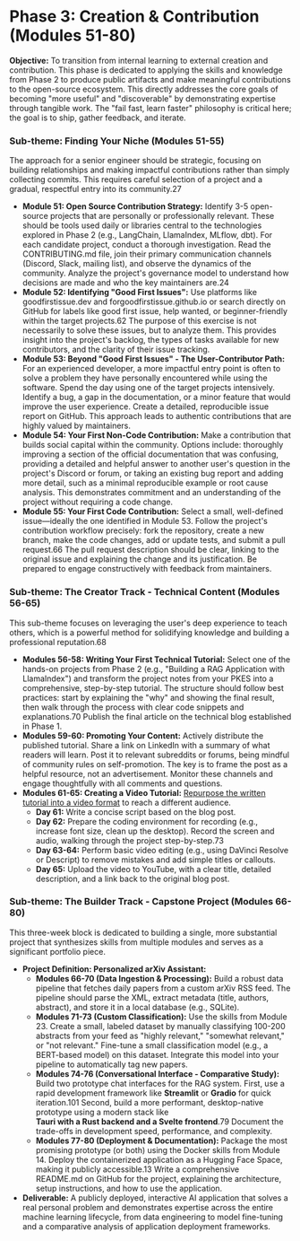 # **Phase 3: Creation & Contribution (Modules 51-80)**

**Objective:** To transition from internal learning to external creation and contribution. This phase is dedicated to applying the skills and knowledge from Phase 2 to produce public artifacts and make meaningful contributions to the open-source ecosystem. This directly addresses the core goals of becoming "more useful" and "discoverable" by demonstrating expertise through tangible work. The "fail fast, learn faster" philosophy is critical here; the goal is to ship, gather feedback, and iterate.

### **Sub-theme: Finding Your Niche (Modules 51-55)**

The approach for a senior engineer should be strategic, focusing on building relationships and making impactful contributions rather than simply collecting commits. This requires careful selection of a project and a gradual, respectful entry into its community.27

* **Module 51: Open Source Contribution Strategy:** Identify 3-5 open-source projects that are personally or professionally relevant. These should be tools used daily or libraries central to the technologies explored in Phase 2 (e.g., LangChain, LlamaIndex, MLflow, dbt). For each candidate project, conduct a thorough investigation. Read the CONTRIBUTING.md file, join their primary communication channels (Discord, Slack, mailing list), and observe the dynamics of the community. Analyze the project's governance model to understand how decisions are made and who the key maintainers are.24  
* **Module 52: Identifying "Good First Issues":** Use platforms like goodfirstissue.dev and forgoodfirstissue.github.io or search directly on GitHub for labels like good first issue, help wanted, or beginner-friendly within the target projects.62 The purpose of this exercise is not necessarily to solve these issues, but to analyze them. This provides insight into the project's backlog, the types of tasks available for new contributors, and the clarity of their issue tracking.  
* **Module 53: Beyond "Good First Issues" \- The User-Contributor Path:** For an experienced developer, a more impactful entry point is often to solve a problem they have personally encountered while using the software. Spend the day using one of the target projects intensively. Identify a bug, a gap in the documentation, or a minor feature that would improve the user experience. Create a detailed, reproducible issue report on GitHub. This approach leads to authentic contributions that are highly valued by maintainers.  
* **Module 54: Your First Non-Code Contribution:** Make a contribution that builds social capital within the community. Options include: thoroughly improving a section of the official documentation that was confusing, providing a detailed and helpful answer to another user's question in the project's Discord or forum, or taking an existing bug report and adding more detail, such as a minimal reproducible example or root cause analysis. This demonstrates commitment and an understanding of the project without requiring a code change.  
* **Module 55: Your First Code Contribution:** Select a small, well-defined issue—ideally the one identified in Module 53\. Follow the project's contribution workflow precisely: fork the repository, create a new branch, make the code changes, add or update tests, and submit a pull request.66 The pull request description should be clear, linking to the original issue and explaining the change and its justification. Be prepared to engage constructively with feedback from maintainers.

### **Sub-theme: The Creator Track \- Technical Content (Modules 56-65)**

This sub-theme focuses on leveraging the user's deep experience to teach others, which is a powerful method for solidifying knowledge and building a professional reputation.68

* **Modules 56-58: Writing Your First Technical Tutorial:** Select one of the hands-on projects from Phase 2 (e.g., "Building a RAG Application with LlamaIndex") and transform the project notes from your PKES into a comprehensive, step-by-step tutorial. The structure should follow best practices: start by explaining the "why" and showing the final result, then walk through the process with clear code snippets and explanations.70 Publish the final article on the technical blog established in Phase 1\.  
* **Modules 59-60: Promoting Your Content:** Actively distribute the published tutorial. Share a link on LinkedIn with a summary of what readers will learn. Post it to relevant subreddits or forums, being mindful of community rules on self-promotion. The key is to frame the post as a helpful resource, not an advertisement. Monitor these channels and engage thoughtfully with all comments and questions.  
* **Modules 61-65: Creating a Video Tutorial:** [Repurpose the written tutorial into a video format](https://grok.com/share/c2hhcmQtMg%3D%3D_5f2eb1ef-593a-452f-ba4c-2c73bce1a503) to reach a different audience.  
  * **Day 61:** Write a concise script based on the blog post.  
  * **Day 62:** Prepare the coding environment for recording (e.g., increase font size, clean up the desktop). Record the screen and audio, walking through the project step-by-step.73  
  * **Day 63-64:** Perform basic video editing (e.g., using DaVinci Resolve or Descript) to remove mistakes and add simple titles or callouts.  
  * **Day 65:** Upload the video to YouTube, with a clear title, detailed description, and a link back to the original blog post.

### **Sub-theme: The Builder Track \- Capstone Project (Modules 66-80)**

This three-week block is dedicated to building a single, more substantial project that synthesizes skills from multiple modules and serves as a significant portfolio piece.

* **Project Definition: Personalized arXiv Assistant:**  
  * **Modules 66-70 (Data Ingestion & Processing):** Build a robust data pipeline that fetches daily papers from a custom arXiv RSS feed. The pipeline should parse the XML, extract metadata (title, authors, abstract), and store it in a local database (e.g., SQLite).  
  * **Modules 71-73 (Custom Classification):** Use the skills from Module 23\. Create a small, labeled dataset by manually classifying 100-200 abstracts from your feed as "highly relevant," "somewhat relevant," or "not relevant." Fine-tune a small classification model (e.g., a BERT-based model) on this dataset. Integrate this model into your pipeline to automatically tag new papers.  
  * **Modules 74-76 (Conversational Interface \- Comparative Study):** Build two prototype chat interfaces for the RAG system. First, use a rapid development framework like **Streamlit** or **Gradio** for quick iteration.101 Second, build a more performant, desktop-native prototype using a modern stack like  
    **Tauri with a Rust backend and a Svelte frontend**.79 Document the trade-offs in development speed, performance, and complexity.  
  * **Modules 77-80 (Deployment & Documentation):** Package the most promising prototype (or both) using the Docker skills from Module 14\. Deploy the containerized application as a Hugging Face Space, making it publicly accessible.13 Write a comprehensive  
    README.md on GitHub for the project, explaining the architecture, setup instructions, and how to use the application.  
* **Deliverable:** A publicly deployed, interactive AI application that solves a real personal problem and demonstrates expertise across the entire machine learning lifecycle, from data engineering to model fine-tuning and a comparative analysis of application deployment frameworks.
